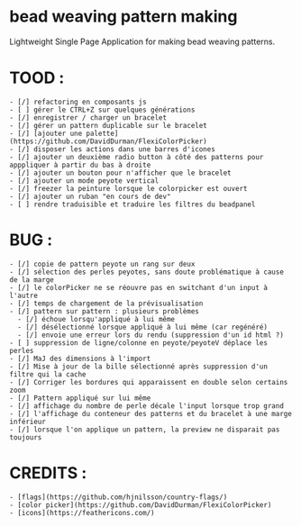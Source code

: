 # bead weaving pattern making

Lightweight Single Page Application for making bead weaving patterns.

# TOOD :

    - [/] refactoring en composants js
    - [ ] gérer le CTRL+Z sur quelques générations
    - [/] enregistrer / charger un bracelet
    - [/] gérer un pattern duplicable sur le bracelet
    - [/] [ajouter une palette](https://github.com/DavidDurman/FlexiColorPicker)
    - [/] disposer les actions dans une barres d'icones
    - [/] ajouter un deuxième radio button à côté des patterns pour apppliquer à partir du bas à droite
    - [/] ajouter un bouton pour n'afficher que le bracelet
    - [/] ajouter un mode peyote vertical
    - [/] freezer la peinture lorsque le colorpicker est ouvert
    - [/] ajouter un ruban "en cours de dev"
    - [ ] rendre traduisible et traduire les filtres du beadpanel

# BUG :

    - [/] copie de pattern peyote un rang sur deux
    - [/] sélection des perles peyotes, sans doute problématique à cause de la marge
    - [/] le colorPicker ne se réouvre pas en switchant d'un input à l'autre
    - [/] temps de chargement de la prévisualisation
    - [/] pattern sur pattern : plusieurs problèmes
      - [/] échoue lorsqu'appliqué à lui même
      - [/] désélectionné lorsque appliqué à lui même (car regénéré)
      - [/] envoie une erreur lors du rendu (suppression d'un id html ?)
    - [ ] suppression de ligne/colonne en peyote/peyoteV déplace les perles
    - [/] MaJ des dimensions à l'import
    - [/] Mise à jour de la bille sélectionné après suppression d'un filtre qui la cache
    - [/] Corriger les bordures qui apparaissent en double selon certains zoom
    - [/] Pattern appliqué sur lui même
    - [/] affichage du nombre de perle décale l'input lorsque trop grand
    - [/] l'affichage du conteneur des patterns et du bracelet à une marge inférieur
    - [/] lorsque l'on applique un pattern, la preview ne disparait pas toujours

# CREDITS :

    - [flags](https://github.com/hjnilsson/country-flags/)
    - [color picker](https://github.com/DavidDurman/FlexiColorPicker)
    - [icons](https://feathericons.com/)
